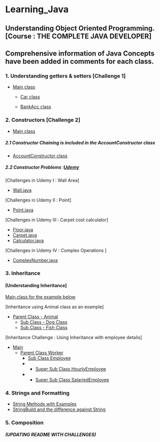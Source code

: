 # Learning_Java
## Understanding Object Oriented Programming. [Course : THE COMPLETE JAVA DEVELOPER]
## Comprehensive information of Java Concepts have been added in comments for each class.
### 1. Understanding getters & setters [Challenge 1]
 
* [Main class](./OOPS_Concepts/src/OOPS.java) 

  * [Car class](./OOPS_Concepts/src/Car.java)

  * [BankAcc class](./OOPS_Concepts/src/Bankaccount.java)

### 2. Constructors [Challenge 2]

* [Main class](./OOPS_Concepts/src/OOPS.java) 

##### 2.1 Constructor Chaining is included in the AccountConstructor class
  
  * [AccountConstructor class](./OOPS_Concepts/src/AccountConstructor.java)

##### 2.2 Constructor Problems :[Udemy](https://www.udemy.com/course/java-the-complete-java-developer-course/learn/quiz/4590572#overview)
[Challenges in Udemy I : Wall Area]
  * [Wall.java](./OOPS_Concepts/src/Wall.java) 

[Challenges in Udemy II : Point]
  * [Point.java](./OOPS_Concepts/src/Point.java)

[Challenges in Udemy III : Carpet cost calculator]

  * [Floor.java](./OOPS_Concepts/src/Floor.java)
  * [Carpet.java](./OOPS_Concepts/src/Carpet.java)
  * [Calculator.java](./OOPS_Concepts/src/Calculator.java)

[Challenges in Udemy IV : Complex Operations ]
  * [ComplexNumber.java](./OOPS_Concepts/src/ComplexNumber.java)

### 3. Inheritance

#### [Understanding Inheritance]
[ Main class for the example below](./Inheritance/src/Main.java)

[Inheritance using Animal class as an example]
  * [Parent Class - Animal](./Inheritance/src/Animal.java)
    * [Sub Class - Dog Class](./Inheritance/src/Dog.java)
    * [Sub Class - Fish Class](./Inheritance/src/Fish.java)

[Inheritance Challenge : Using Inheritance with employee details]
    
  * [Main](./Inheritance_challenges/src/Main.java)
    * [Parent Class Worker](./Inheritance_challenges/src/Worker.java)
      * [Sub Class Employee](./Inheritance_challenges/src/Employee.java)
      * * [Super Sub Class HourlyEmployee](./Inheritance_challenges/src/HourlyEmployee.java)
      * * [Super Sub Class SalariedEmployee](./Inheritance_challenges/src/SalariedEmployee.java)

### 4. Strings and Formatting 
    
* [String Methods with Examples](./Strings/src/Strings.java)
* [StringBuild and the difference against String](./Strings/src/SBuilder.java)

### 5. Composition
###### _**(UPDATING README WITH CHALLENGES)**_

